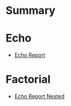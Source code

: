 # Summary

# Echo
- [Echo Report](./echo_report.md)

# Factorial
- [Echo Report Nested](./nested/echo_again.md)
